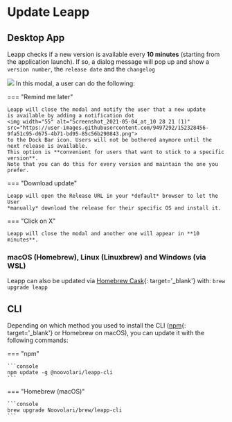 # Update Leapp

## Desktop App

Leapp checks if a new version is available every **10 minutes** (starting from the application launch). 
If so, a dialog message will pop up and show a `version number`, the `release date` and the `changelog`


![](../../images/screens/newuxui/update.png?style=smaller-img)
In this modal, a user can do the following:

=== "Remind me later"
    
    Leapp will close the modal and notify the user that a new update
    is available by adding a notification dot
    <img width="55" alt="Screenshot_2021-05-04_at_10 28 21 (1)" src="https://user-images.githubusercontent.com/9497292/152328456-9fa51c95-d675-4b71-bd95-85c56b290843.png"> 
    to the Dock Bar icon. Users will not be bothered anymore until the next release is available. 
    This option is **convenient for users that want to stick to a specific version**. 
    Note that you can do this for every version and maintain the one you prefer.


=== "Download update"

    Leapp will open the Release URL in your *default* browser to let the User 
    *manually* download the release for their specific OS and install it.


=== "Click on X"
    
    Leapp will close the modal and another one will appear in **10 minutes**.

### macOS (Homebrew), Linux (Linuxbrew) and Windows (via WSL)

Leapp can also be updated via [Homebrew Cask](https://brew.sh/){: target='_blank'} with:
`brew upgrade leapp`

## CLI

Depending on which method you used to install the CLI ([npm](https://www.npmjs.com/package/@noovolari/leapp-cli){: target='_blank'} or Homebrew on macOS), you can update it with the following commands:

=== "npm"

    ```console
    npm update -g @noovolari/leapp-cli
    ```

=== "Homebrew (macOS)"

    ```console
    brew upgrade Noovolari/brew/leapp-cli
    ```

